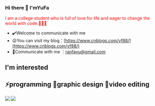 ### Hi there 👋 I'mYuFa

<font color=red>I am a college student who is full of love for life and eager to change the world with code.🌸🌸🌸</font>


- ✔️Welcome to communicate with me
- 😜You can visit my blog：[https://www.cnblogs.com/yf88/](https://www.cnblogs.com/yf88/)
- 📧Communicate with me ：ranfayu@gmail.com
  <a name="TcYvG"></a>

## I'm interested
**⚡programming** **🌱graphic design** **🔭video editing**
---

<img align="left" src="https://github-readme-stats.vercel.app/api?username=YuFa88&include_all_commits=true&count_private-true&custom_title=你的账号用户名'%20GitHub%20Stats&line_height=30&show_icons=true&hide_border=true&bg_color=192133&title_color=efb752&icon_color=efb752&text_color=70bed9">

<img align="left" src="https://github-readme-stats.vercel.app/api/top-langs/?username=YuFa88&layout=compact">


<!--
**YuFa88/YuFa88** is a ✨ _special_ ✨ repository because its `README.md` (this file) appears on your GitHub profile.

Here are some ideas to get you started:

- 🔭 I’m currently working on ...
- 🌱 I’m currently learning ...
- 👯 I’m looking to collaborate on ...
- 🤔 I’m looking for help with ...
- 💬 Ask me about ...
- 📫 How to reach me: ...
- 😄 Pronouns: ...
- ⚡ Fun fact: ...
-->

